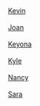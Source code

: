 <html>
    <a href="Kevin.html">Kevin</a><br><br>
    <a href="Joan.html">Joan</a><br><br>
    <a href="Keyona.html">Keyona</a><br><br>
    <a href="Kyle.html">Kyle</a><br><br>
    <a href="Nancy.html">Nancy</a><br><br>
    <a href="Sara.html">Sara</a><br><br>
</html>
